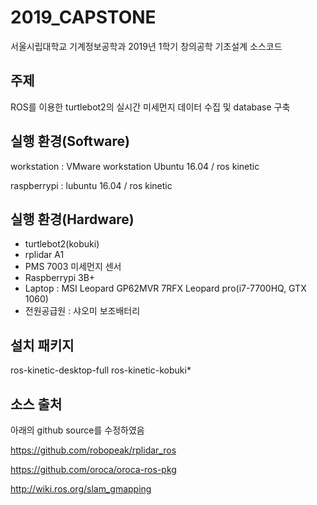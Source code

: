 # 2019_CAPSTONE
서울시립대학교 기계정보공학과 2019년 1학기 창의공학 기초설계 소스코드

## 주제
ROS를 이용한 turtlebot2의 실시간 미세먼지 데이터 수집 및 database 구축

## 실행 환경(Software)

workstation : VMware workstation Ubuntu 16.04 / ros kinetic

raspberrypi : lubuntu 16.04 / ros kinetic

## 실행 환경(Hardware)

* turtlebot2(kobuki)
* rplidar A1
* PMS 7003 미세먼지 센서
* Raspberrypi 3B+
* Laptop : MSI Leopard GP62MVR 7RFX Leopard pro(i7-7700HQ, GTX 1060)
* 전원공급원 : 샤오미 보조배터리

## 설치 패키지

ros-kinetic-desktop-full
ros-kinetic-kobuki*

## 소스 출처

아래의 github source를 수정하였음

https://github.com/robopeak/rplidar_ros

https://github.com/oroca/oroca-ros-pkg

http://wiki.ros.org/slam_gmapping
